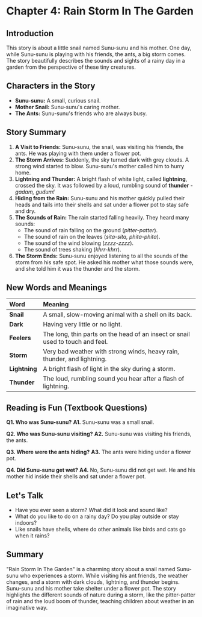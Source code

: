 # Chapter 4: Rain Storm In The Garden

## Introduction

This story is about a little snail named Sunu-sunu and his mother. One day, while Sunu-sunu is playing with his friends, the ants, a big storm comes. The story beautifully describes the sounds and sights of a rainy day in a garden from the perspective of these tiny creatures.

## Characters in the Story

*   **Sunu-sunu:** A small, curious snail.
*   **Mother Snail:** Sunu-sunu's caring mother.
*   **The Ants:** Sunu-sunu's friends who are always busy.

## Story Summary

1.  **A Visit to Friends:** Sunu-sunu, the snail, was visiting his friends, the ants. He was playing with them under a flower pot.
2.  **The Storm Arrives:** Suddenly, the sky turned dark with grey clouds. A strong wind started to blow. Sunu-sunu's mother called him to hurry home.
3.  **Lightning and Thunder:** A bright flash of white light, called **lightning**, crossed the sky. It was followed by a loud, rumbling sound of **thunder** - *gadam, gudum!*
4.  **Hiding from the Rain:** Sunu-sunu and his mother quickly pulled their heads and tails into their shells and sat under a flower pot to stay safe and dry.
5.  **The Sounds of Rain:** The rain started falling heavily. They heard many sounds:
    *   The sound of rain falling on the ground (*pitter-patter*).
    *   The sound of rain on the leaves (*sita-sita, phita-phita*).
    *   The sound of the wind blowing (*zzzz-zzzz*).
    *   The sound of trees shaking (*khrr-khrr*).
6.  **The Storm Ends:** Sunu-sunu enjoyed listening to all the sounds of the storm from his safe spot. He asked his mother what those sounds were, and she told him it was the thunder and the storm.

## New Words and Meanings

| Word | Meaning |
| :--- | :--- |
| **Snail** | A small, slow-moving animal with a shell on its back. |
| **Dark** | Having very little or no light. |
| **Feelers** | The long, thin parts on the head of an insect or snail used to touch and feel. |
| **Storm** | Very bad weather with strong winds, heavy rain, thunder, and lightning. |
| **Lightning** | A bright flash of light in the sky during a storm. |
| **Thunder** | The loud, rumbling sound you hear after a flash of lightning. |

## Reading is Fun (Textbook Questions)

**Q1. Who was Sunu-sunu?**
**A1.** Sunu-sunu was a small snail.

**Q2. Who was Sunu-sunu visiting?**
**A2.** Sunu-sunu was visiting his friends, the ants.

**Q3. Where were the ants hiding?**
**A3.** The ants were hiding under a flower pot.

**Q4. Did Sunu-sunu get wet?**
**A4.** No, Sunu-sunu did not get wet. He and his mother hid inside their shells and sat under a flower pot.

## Let's Talk

*   Have you ever seen a storm? What did it look and sound like?
*   What do you like to do on a rainy day? Do you play outside or stay indoors?
*   Like snails have shells, where do other animals like birds and cats go when it rains?

## Summary

"Rain Storm In The Garden" is a charming story about a snail named Sunu-sunu who experiences a storm. While visiting his ant friends, the weather changes, and a storm with dark clouds, lightning, and thunder begins. Sunu-sunu and his mother take shelter under a flower pot. The story highlights the different sounds of nature during a storm, like the pitter-patter of rain and the loud boom of thunder, teaching children about weather in an imaginative way.